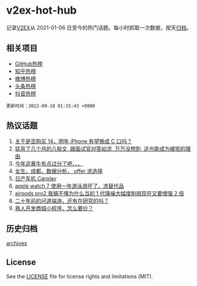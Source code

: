 # v2ex-hot-hub

 记录[V2EX](https://www.v2ex.com/)从 2021-01-06 日至今的热门话题。每小时抓取一次数据，按天[归档](archives)。
 
 ## 相关项目

- [GitHub热榜](https://github.com/lonnyzhang423/github-hot-hub)
- [知乎热榜](https://github.com/lonnyzhang423/zhihu-hot-hub)
- [微博热榜](https://github.com/lonnyzhang423/weibo-hot-hub)
- [头条热榜](https://github.com/lonnyzhang423/toutiao-hot-hub)
- [抖音热榜](https://github.com/lonnyzhang423/douyin-hot-hub)


 `更新时间：2022-09-18 01:15:43 +0800`

## 热议话题

1. [关于是否购买 14，明年 iPhone 有望换成 C 口吗？](https://www.v2ex.com/t/880850)
1. [猛背了几个月的八股文, 跟面试官对答如流, 万万没想到, 这也能成为被拒的理由](https://www.v2ex.com/t/880727)
1. [今年这黄牛有点过分了吧，，，](https://www.v2ex.com/t/880778)
1. [女生，成都，数据分析， offer 求选择](https://www.v2ex.com/t/880766)
1. [日产车机 Carplay](https://www.v2ex.com/t/880771)
1. [apple watch 7 使用一年游泳游坏了，求替代品](https://www.v2ex.com/t/880807)
1. [airpods pro2 我搞不懂为什么当初 1 代降噪大幅度削弱现在又要增强 2 倍](https://www.v2ex.com/t/880719)
1. [二十年前的问道端游，还有在研究的吗？](https://www.v2ex.com/t/880761)
1. [熟人开发商城小程序，怎么要价？](https://www.v2ex.com/t/880786)

## 历史归档

[archives](archives)

## License

See the [LICENSE](LICENSE) file for license rights and limitations (MIT).
